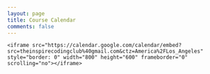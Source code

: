 ```yaml
---
layout: page
title: Course Calendar
comments: false
---
```


<!-- Featured
================================================== -->
<section class="featured-posts">

    <iframe src="https://calendar.google.com/calendar/embed?src=theinspirecodingclub%40gmail.com&ctz=America%2FLos_Angeles" style="border: 0" width="800" height="600" frameborder="0" scrolling="no"></iframe>

</section>
